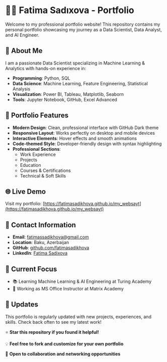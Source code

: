 # 👩‍💻 Fatima Sadıxova - Portfolio

Welcome to my professional portfolio website! This repository contains my personal portfolio showcasing my journey as a Data Scientist, Data Analyst, and AI Engineer.

## 🌟 About Me

I am a passionate Data Scientist specializing in Machine Learning & Analytics with hands-on experience in:
- **Programming**: Python, SQL
- **Data Science**: Machine Learning, Feature Engineering, Statistical Analysis
- **Visualization**: Power BI, Tableau, Matplotlib, Seaborn
- **Tools**: Jupyter Notebook, GitHub, Excel Advanced

## 🚀 Portfolio Features

- **Modern Design**: Clean, professional interface with GitHub Dark theme
- **Responsive Layout**: Works perfectly on desktop and mobile devices
- **Interactive Elements**: Hover effects and smooth animations
- **Code-themed Style**: Developer-friendly design with syntax highlighting
- **Professional Sections**: 
  - Work Experience
  - Projects
  - Education
  - Courses & Certifications
  - Technical & Soft Skills

## 🌐 Live Demo

Visit my portfolio: [https://fatimasadikhova.github.io/my_websayt](https://fatimasadikhova.github.io/my_websayt)

## 📧 Contact Information

- **Email**: fatimassadikhova@gmail.com
- **Location**: Baku, Azerbaijan
- **GitHub**: [github.com/fatimasadikhova](https://github.com/fatimasadikhova)
- **LinkedIn**: [Fatima Sadixova](https://www.linkedin.com/in/fatima-sadixova-5416a8373/)

## 🎯 Current Focus

- 📚 Learning Machine Learning & AI Engineering at Turing Academy
- 🏢 Working as MS Office Instructor at Matrix Academy


## 🔄 Updates

This portfolio is regularly updated with new projects, experiences, and skills. Check back often to see my latest work!


⭐ **Star this repository if you found it helpful!**

💡 **Feel free to fork and customize for your own portfolio**

🤝 **Open to collaboration and networking opportunities**
